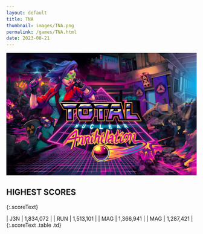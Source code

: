```yaml
---
layout: default
title: TNA
thumbnail: images/TNA.png
permalink: /games/TNA.html
date: 2023-08-21
---
```


<img src="../images/TNA.png" class="gameThumbnail img-fluid mx-auto align-middle"></a>
## HIGHEST SCORES
{:.scoreText}

| J3N | 1,834,072 | 
| RUN | 1,513,101 | 
| MAG | 1,366,941 | 
| MAG | 1,287,421 | 
{:.scoreText .table .td}
